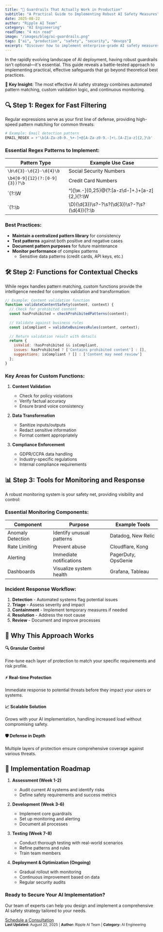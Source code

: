 ```yaml
---
title: "🚀 Guardrails That Actually Work in Production"
subtitle: "A Practical Guide to Implementing Robust AI Safety Measures"
date: 2025-08-22
author: "Ripple AI Team"
category: "AI Engineering"
readTime: "4 min read"
image: "/images/blog/ai-guardrails.png"
tags: ["ai", "production", "safety", "security", "devops"]
excerpt: "Discover how to implement enterprise-grade AI safety measures using a powerful combination of regex patterns, custom functions, and specialized monitoring tools."
---
```


<div class="post-intro">
  <p class="drop-cap">In the rapidly evolving landscape of AI deployment, having robust guardrails isn't optional—it's essential. This guide reveals a battle-tested approach to implementing practical, effective safeguards that go beyond theoretical best practices.</p>
  
  <div class="key-takeaway">
    <strong>🔑 Key Insight:</strong> The most effective AI safety strategy combines automated pattern matching, custom validation logic, and continuous monitoring.
  </div>
</div>

## 🔍 Step 1: Regex for Fast Filtering

Regular expressions serve as your first line of defense, providing high-speed pattern matching for common threats:

```python
# Example: Email detection pattern
EMAIL_REGEX = r'\b[A-Za-z0-9._%+-]+@[A-Za-z0-9.-]+\.[A-Z|a-z]{2,}\b'
```

### Essential Regex Patterns to Implement:

| Pattern Type | Example Use Case |
|--------------|------------------|
| `\b\d{3}-\d{2}-\d{4}\b` | Social Security Numbers |
| `\b4[0-9]{12}(?:[0-9]{3})?\b` | Credit Card Numbers |
| `(?:\W|^)[\w.\-]{0,25}@(?:[a-z\d\-]+\.)+[a-z]{2,}(?:\W|$)` | Email Addresses |
| `(?:\b|\D)(\d{3})\s?-?\s?(\d{3})\s?-?\s?(\d{4})(?:\b|\D)` | Phone Numbers |

### Best Practices:
- **Maintain a centralized pattern library** for consistency
- **Test patterns** against both positive and negative cases
- **Document pattern purposes** for future maintenance
- **Monitor performance** of complex patterns
  - Sensitive data patterns (credit cards, API keys, etc.)

## 🛠️ Step 2: Functions for Contextual Checks

While regex handles pattern matching, custom functions provide the intelligence needed for complex validation and transformation:

```javascript
// Example: Content validation function
function validateContentSafety(content, context) {
  // Check for prohibited content
  const hasProhibited = checkProhibitedPatterns(content);
  
  // Validate against business rules
  const isCompliant = validateBusinessRules(content, context);
  
  // Return validation result with details
  return {
    isValid: !hasProhibited && isCompliant,
    issues: hasProhibited ? ['Contains prohibited content'] : [],
    suggestions: isCompliant ? [] : ['Content may need review']
  };
}
```

### Key Areas for Custom Functions:

1. **Content Validation**
   - Check for policy violations
   - Verify factual accuracy
   - Ensure brand voice consistency

2. **Data Transformation**
   - Sanitize inputs/outputs
   - Redact sensitive information
   - Format content appropriately

3. **Compliance Enforcement**
   - GDPR/CCPA data handling
   - Industry-specific regulations
   - Internal compliance requirements

## 📊 Step 3: Tools for Monitoring and Response

A robust monitoring system is your safety net, providing visibility and control:

### Essential Monitoring Components:

| Component | Purpose | Example Tools |
|-----------|---------|---------------|
| Anomaly Detection | Identify unusual patterns | Datadog, New Relic |
| Rate Limiting | Prevent abuse | Cloudflare, Kong |
| Alerting | Immediate notifications | PagerDuty, OpsGenie |
| Dashboards | Visualize system health | Grafana, Tableau |

### Incident Response Workflow:

1. **Detection** - Automated systems flag potential issues
2. **Triage** - Assess severity and impact
3. **Containment** - Implement temporary measures if needed
4. **Resolution** - Address the root cause
5. **Review** - Document and improve processes

## 🎯 Why This Approach Works

<div class="benefits-grid">
  <div class="benefit">
    <h4>🔍 Granular Control</h4>
    <p>Fine-tune each layer of protection to match your specific requirements and risk profile.</p>
  </div>
  
  <div class="benefit">
    <h4>⚡ Real-time Protection</h4>
    <p>Immediate response to potential threats before they impact your users or systems.</p>
  </div>
  
  <div class="benefit">
    <h4>📈 Scalable Solution</h4>
    <p>Grows with your AI implementation, handling increased load without compromising safety.</p>
  </div>
  
  <div class="benefit">
    <h4>🛡️ Defense in Depth</h4>
    <p>Multiple layers of protection ensure comprehensive coverage against various threats.</p>
  </div>
</div>

## 🚀 Implementation Roadmap

1. **Assessment (Week 1-2)**
   - Audit current AI systems and identify risks
   - Define safety requirements and success metrics

2. **Development (Week 3-6)**
   - Implement core guardrails
   - Set up monitoring and alerting
   - Document all processes

3. **Testing (Week 7-8)**
   - Conduct thorough testing with real-world scenarios
   - Refine patterns and rules
   - Train team members

4. **Deployment & Optimization (Ongoing)**
   - Gradual rollout with monitoring
   - Continuous improvement based on data
   - Regular security audits

<div class="cta-box">
  <h3>Ready to Secure Your AI Implementation?</h3>
  <p>Our team of experts can help you design and implement a comprehensive AI safety strategy tailored to your needs.</p>
  <a href="#contact" class="btn btn-primary">Schedule a Consultation</a>
</div>

<small class="post-footer">
  <strong>Last Updated:</strong> August 22, 2025 | 
  <strong>Author:</strong> Ripple AI Team | 
  <strong>Category:</strong> AI Engineering
</small>
